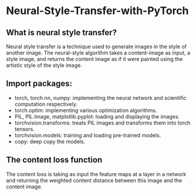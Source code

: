 # Neural-Style-Transfer-with-PyTorch

## What is neural style transfer?
Neural style transfer is a technique used to generate images in the style of another image. The neural-style algorithm takes a content-image as input, a style image, and returns the content image as if it were painted using the artistic style of the style image.

## Import packages:
- torch, torch.nn, numpy: implementing the neural network and scientific computation respectively.
- torch.optim: implementing various optimization algorithms.
- PIL, PIL.Image, matplotlib.pyplot: loading and displaying the images.
- torchvision.transforms: treats PIL images and transforms them into torch tensors.
- torchvision.models: training and loading pre-trained models.
- copy: deep copy the models.

## The content loss function
The content loss is taking as input the feature maps at a layer in a network and returning the weighted content distance between this image and the content image.
